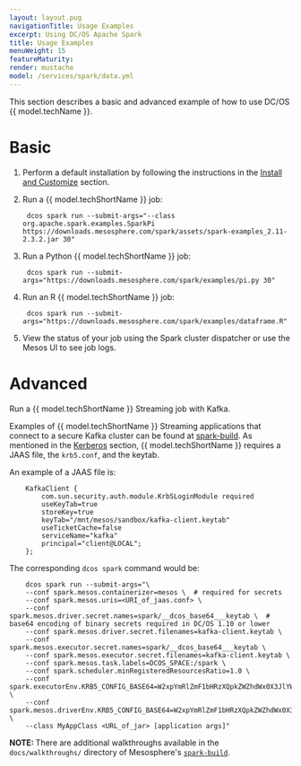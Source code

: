 ```yaml
---
layout: layout.pug
navigationTitle: Usage Examples
excerpt: Using DC/OS Apache Spark
title: Usage Examples
menuWeight: 15
featureMaturity:
render: mustache
model: /services/spark/data.yml
---
```

This section describes a basic and advanced example of how to use DC/OS {{ model.techName }}.

# Basic

1. Perform a default installation by following the instructions in the [Install and Customize](/mesosphere/dcos/services/spark/2.6.0-2.3.2/install/) section.

1. Run a {{ model.techShortName }} job:

        dcos spark run --submit-args="--class org.apache.spark.examples.SparkPi https://downloads.mesosphere.com/spark/assets/spark-examples_2.11-2.3.2.jar 30"

1. Run a Python {{ model.techShortName }} job:

        dcos spark run --submit-args="https://downloads.mesosphere.com/spark/examples/pi.py 30"

1. Run an R {{ model.techShortName }} job:

        dcos spark run --submit-args="https://downloads.mesosphere.com/spark/examples/dataframe.R"

1. View the status of your job using the Spark cluster dispatcher or use the Mesos UI to see job logs.

# Advanced

Run a {{ model.techShortName }} Streaming job with Kafka.

Examples of {{ model.techShortName }} Streaming applications that connect to a secure Kafka cluster can be found at [spark-build](https://github.com/mesosphere/spark-build/blob/2.6.0-2.3.2/tests/jobs/scala/src/main/scala/KafkaJobs.scala). As mentioned in the [Kerberos](/mesosphere/dcos/services/spark/2.6.0-2.3.2/kerberos/) section, {{ model.techShortName }} requires a JAAS file, the `krb5.conf`, and the keytab.

An example of a JAAS file is:

        KafkaClient {
            com.sun.security.auth.module.Krb5LoginModule required
            useKeyTab=true
            storeKey=true
            keyTab="/mnt/mesos/sandbox/kafka-client.keytab"
            useTicketCache=false
            serviceName="kafka"
            principal="client@LOCAL";
        };

The corresponding `dcos spark` command would be:

        dcos spark run --submit-args="\
        --conf spark.mesos.containerizer=mesos \  # required for secrets
        --conf spark.mesos.uris=<URI_of_jaas.conf> \
        --conf spark.mesos.driver.secret.names=spark/__dcos_base64___keytab \  # base64 encoding of binary secrets required in DC/OS 1.10 or lower
        --conf spark.mesos.driver.secret.filenames=kafka-client.keytab \
        --conf spark.mesos.executor.secret.names=spark/__dcos_base64___keytab \
        --conf spark.mesos.executor.secret.filenames=kafka-client.keytab \
        --conf spark.mesos.task.labels=DCOS_SPACE:/spark \
        --conf spark.scheduler.minRegisteredResourcesRatio=1.0 \
        --conf spark.executorEnv.KRB5_CONFIG_BASE64=W2xpYmRlZmF1bHRzXQpkZWZhdWx0X3JlYWxtID0gTE9DQUwKCltyZWFsbXNdCiAgTE9DQUwgPSB7CiAgICBrZGMgPSBrZGMubWFyYXRob24uYXV0b2lwLmRjb3MudGhpc2Rjb3MuZGlyZWN0b3J5OjI1MDAKICB9Cg== \
        --conf spark.mesos.driverEnv.KRB5_CONFIG_BASE64=W2xpYmRlZmF1bHRzXQpkZWZhdWx0X3JlYWxtID0gTE9DQUwKCltyZWFsbXNdCiAgTE9DQUwgPSB7CiAgICBrZGMgPSBrZGMubWFyYXRob24uYXV0b2lwLmRjb3MudGhpc2Rjb3MuZGlyZWN0b3J5OjI1MDAKICB9Cg== \
        --class MyAppClass <URL_of_jar> [application args]"

<p class="message--note"><strong>NOTE: </strong>There are additional walkthroughs available in the <code>docs/walkthroughs/</code> directory of Mesosphere's <a href="https://github.com/mesosphere/spark-build/"><code>spark-build</code></a>.</p>
